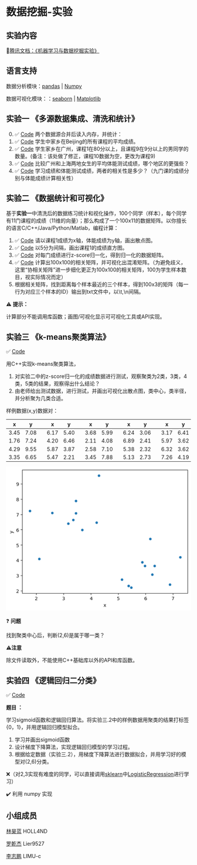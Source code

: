 # 数据挖掘-实验

## 实验内容

:link:[腾讯文档：《机器学习与数据挖掘实验》](https://docs.qq.com/doc/DWXlEWVVZcG5CYWla?groupUin=K2qmpgFfKdRSE7Mz%252FS%252F10A%253D%253D&ADUIN=757685965&ADSESSION=1605947424&ADTAG=CLIENT.QQ.5779_.0&ADPUBNO=27063&_t=1606006564903)





## 语言支持 

数据分析模块：[pandas](https://pandas.pydata.org/)  |  [Numpy](https://numpy.org/)		

数据可视化模块：：[seaborn](https://seaborn.pydata.org/)  |  [Matplotlib](https://matplotlib.org/)





## 实验一 《多源数据集成、清洗和统计》


0.  :white_check_mark: [Code](https://github.com/HOLL4ND/DataMining-Experiment/blob/main/DataMining%20exp%2001/01-00%20mergeData.py) 两个数据源合并后读入内存，并统计：
1.  :white_check_mark: [Code](https://github.com/HOLL4ND/DataMining-Experiment/blob/main/DataMining%20exp%2001/qusetion.py) 学生中家乡在Beijing的所有课程的平均成绩。
2.  :white_check_mark: [Code](https://github.com/HOLL4ND/DataMining-Experiment/blob/main/DataMining%20exp%2001/01-02_04-question.py) 学生家乡在广州，课程1在80分以上，且课程9在9分以上的男同学的数量。(备注：该处做了修正，课程10数据为空，更改为课程9)
3.  :white_check_mark: [Code](https://github.com/HOLL4ND/DataMining-Experiment/blob/main/DataMining%20exp%2001/qusetion.py) 比较广州和上海两地女生的平均体能测试成绩，哪个地区的更强些？
4.  :white_check_mark: [Code](https://github.com/HOLL4ND/DataMining-Experiment/blob/main/DataMining%20exp%2001/01-02_04-question.py) 学习成绩和体能测试成绩，两者的相关性是多少？（九门课的成绩分别与体能成绩计算相关性）






## 实验二 《数据统计和可视化》

基于**实验一**中清洗后的数据练习统计和视化操作，100个同学（样本），每个同学有11门课程的成绩（11维的向量）；那么构成了一个100x11的数据矩阵。以你擅长的语言C/C++/Java/Python/Matlab，编程计算：

1.  :white_check_mark: [Code](https://github.com/HOLL4ND/DataMining-Experiment/blob/main/DataMining%20exp%2002/02-01%20scatter%20graph.py) 请以课程1成绩为x轴，体能成绩为y轴，画出散点图。
2.  :white_check_mark: [Code](https://github.com/HOLL4ND/DataMining-Experiment/blob/main/DataMining%20exp%2002/02-02%20histogram%20graph.py) 以5分为间隔，画出课程1的成绩直方图。
3.  :white_check_mark: [Code](https://github.com/HOLL4ND/DataMining-Experiment/blob/main/DataMining%20exp%2002/02-03%20z-score.py) 对每门成绩进行z-score归一化，得到归一化的数据矩阵。
4.  :white_check_mark: [Code](https://github.com/HOLL4ND/DataMining-Experiment/blob/main/DataMining%20exp%2002/02-04%20Correlation%20Matrix.py) 计算出100x100的相关矩阵，并可视化出混淆矩阵。（为避免歧义，这里“协相关矩阵”进一步细化更正为100x100的相关矩阵，100为学生样本数目，视实际情况而定）
5.  根据相关矩阵，找到距离每个样本最近的三个样本，得到100x3的矩阵（每一行为对应三个样本的ID）输出到txt文件中，以\t,\n间隔。



:warning:  **提示：**

计算部分不能调用库函数；画图/可视化显示可可视化工具或API实现。






## 实验三  《k-means聚类算法》
:white_check_mark: [Code](https://github.com/HOLL4ND/DataMining-Experiment/blob/main/DataMining%20exp%2003/kmeans.cpp)

用C++实现k-means聚类算法，
1.  对实验二中的z-score归一化的成绩数据进行测试，观察聚类为2类，3类，4类，5类的结果，观察得出什么结论？
2.  由老师给出测试数据，进行测试，并画出可视化出散点图，类中心，类半径，并分析聚为几类合适。



样例数据(x,y)数据对：

| x    | y    |      | x    | y    |      | x    | y    |      | x    | y    |      | x    | y    |
| ---- | ---- | ---- | ---- | ---- | ---- | ---- | ---- | ---- | ---- | ---- | ---- | ---- | ---- |
| 3.45 | 7.08 |      | 6.17 | 5.40 |      | 3.68 | 5.99 |      | 6.24 | 3.06 |      | 3.17 | 6.41 |
| 1.76 | 7.24 |      | 4.20 | 6.46 |      | 2.11 | 4.08 |      | 6.89 | 2.41 |      | 5.97 | 3.62 |
| 4.29 | 9.55 |      | 5.87 | 3.87 |      | 2.58 | 7.10 |      | 5.38 | 2.32 |      | 6.32 | 3.62 |
| 3.35 | 6.65 |      | 5.47 | 2.21 |      | 3.45 | 7.88 |      | 5.13 | 2.73 |      | 7.26 | 4.19 |

![](https://github.com/HOLL4ND/DataMining-Experiment/blob/main/DataMining%20exp%2003/example_x_y.png)



:question:  **问题**  

找到聚类中心后，判断(2,6)是属于哪一类？



:warning:**注意**

除文件读取外，不能使用C++基础库以外的API和库函数。





## 实验四 **《逻辑回归二分类》**

:white_check_mark: [Code](https://github.com/HOLL4ND/DataMining-Experiment/blob/main/DataMining%20exp%2004/LogisticRegression.py)

**题目 ：** 

学习sigmoid函数和逻辑回归算法。将实验三.2中的样例数据用聚类的结果打标签{0，1}，并用逻辑回归模型拟合。

1. 学习并画出sigmoid函数
2. 设计梯度下降算法，实现逻辑回归模型的学习过程。
3. 根据给定数据（实验三.2），用梯度下降算法进行数据拟合，并用学习好的模型对(2,6)分类。



:x:（对2,3实现有难度的同学，可以直接调用[sklearn](https://scikit-learn.org/stable/)中[LogisticRegression](https://scikit-learn.org/stable/modules/generated/sklearn.linear_model.LogisticRegression.html#sklearn.linear_model.LogisticRegression)进行学习）

:heavy_check_mark:   利用 numpy 实现  



## 小组成员

[林昊蓝](https://github.com/HOLL4ND) HOLL4ND

[罗乾杰](https://github.com/Lier9527) Lier9527

[李志鹏](https://github.com/LIMU-c) LIMU-c


